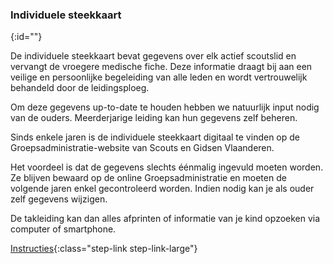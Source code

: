 ### Individuele steekkaart
{:id=""}

De individuele steekkaart bevat gegevens over elk actief scoutslid en vervangt de vroegere medische fiche. Deze informatie draagt bij aan een veilige en persoonlijke begeleiding van alle leden en wordt vertrouwelijk behandeld door de leidingsploeg.

Om deze gegevens up-to-date te houden hebben we natuurlijk input nodig van de ouders. Meerderjarige leiding kan hun gegevens zelf beheren.

Sinds enkele jaren is de individuele steekkaart digitaal te vinden op de Groepsadministratie-website van Scouts en Gidsen Vlaanderen.

Het voordeel is dat de gegevens slechts éénmalig ingevuld moeten worden. Ze blijven bewaard op de online Groepsadministratie en moeten de volgende jaren enkel gecontroleerd worden. Indien nodig kan je als ouder zelf gegevens wijzigen.

De takleiding kan dan alles afprinten of informatie van je kind opzoeken via computer of smartphone.

[Instructies](/#individuele-steekkaart-2){:class="step-link step-link-large"}

